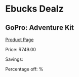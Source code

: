 
# Ebucks Dealz
## GoPro: Adventure Kit
[Product Page](https://www.ebucks.com/web/shop/productSelected.do?prodId=662183387&catId=714994827)

Price: R749.00

Savings: 

Percentage off: %
	